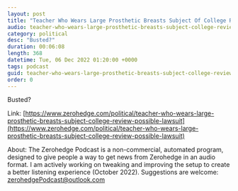 ```yaml
---
layout: post
title: "Teacher Who Wears Large Prosthetic Breasts Subject Of College Review, Possible Lawsuit"
audio: teacher-who-wears-large-prosthetic-breasts-subject-college-review-possible-lawsuit-0
category: political
desc: "Busted?"
duration: 00:06:08
length: 368
datetime: Tue, 06 Dec 2022 01:20:00 +0000
tags: podcast
guid: teacher-who-wears-large-prosthetic-breasts-subject-college-review-possible-lawsuit-0
order: 0
---
```

Busted?

Link: [https://www.zerohedge.com/political/teacher-who-wears-large-prosthetic-breasts-subject-college-review-possible-lawsuit](https://www.zerohedge.com/political/teacher-who-wears-large-prosthetic-breasts-subject-college-review-possible-lawsuit)

About: The Zerohedge Podcast is a non-commercial, automated program, designed to give people a way to get news from Zerohedge in an audio format.  I am actively working on tweaking and improving the setup to create a better listening experience (October 2022).  Suggestions are welcome: [zerohedgePodcast@outlook.com](mailto:zerohedgePodcast@outlook.com)